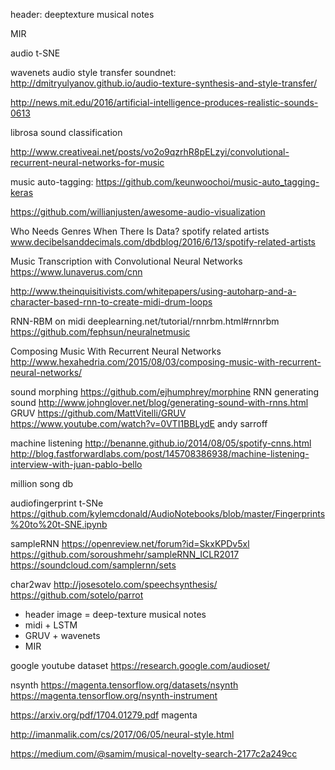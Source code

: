 header: deeptexture musical notes

MIR

audio t-SNE

wavenets
audio style transfer soundnet: http://dmitryulyanov.github.io/audio-texture-synthesis-and-style-transfer/

http://news.mit.edu/2016/artificial-intelligence-produces-realistic-sounds-0613

librosa
sound classification

http://www.creativeai.net/posts/vo2o9qzrhR8pELzyi/convolutional-recurrent-neural-networks-for-music

music auto-tagging: https://github.com/keunwoochoi/music-auto_tagging-keras

https://github.com/willianjusten/awesome-audio-visualization

Who Needs Genres When There Is Data? spotify related artists www.decibelsanddecimals.com/dbdblog/2016/6/13/spotify-related-artists

Music Transcription with Convolutional Neural Networks https://www.lunaverus.com/cnn

http://www.theinquisitivists.com/whitepapers/using-autoharp-and-a-character-based-rnn-to-create-midi-drum-loops

RNN-RBM on midi deeplearning.net/tutorial/rnnrbm.html#rnnrbm
https://github.com/fephsun/neuralnetmusic

Composing Music With Recurrent Neural Networks
http://www.hexahedria.com/2015/08/03/composing-music-with-recurrent-neural-networks/

sound morphing https://github.com/ejhumphrey/morphine
RNN generating sound http://www.johnglover.net/blog/generating-sound-with-rnns.html
GRUV https://github.com/MattVitelli/GRUV https://www.youtube.com/watch?v=0VTI1BBLydE
andy sarroff

machine listening
http://benanne.github.io/2014/08/05/spotify-cnns.html
http://blog.fastforwardlabs.com/post/145708386938/machine-listening-interview-with-juan-pablo-bello

million song db

audiofingerprint t-SNe https://github.com/kylemcdonald/AudioNotebooks/blob/master/Fingerprints%20to%20t-SNE.ipynb

sampleRNN
https://openreview.net/forum?id=SkxKPDv5xl
https://github.com/soroushmehr/sampleRNN_ICLR2017
https://soundcloud.com/samplernn/sets

char2wav
http://josesotelo.com/speechsynthesis/
https://github.com/sotelo/parrot


- header image = deep-texture musical notes
- midi + LSTM 
- GRUV + wavenets
- MIR

google youtube dataset https://research.google.com/audioset/

nsynth https://magenta.tensorflow.org/datasets/nsynth
https://magenta.tensorflow.org/nsynth-instrument

https://arxiv.org/pdf/1704.01279.pdf
magenta

http://imanmalik.com/cs/2017/06/05/neural-style.html


https://medium.com/@samim/musical-novelty-search-2177c2a249cc